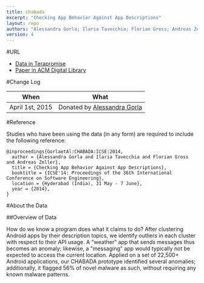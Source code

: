 ```yaml
---
title: chabada
excerpt: "Checking App Behavior Against App Descriptions"
layout: repo
authors: "Alessandra Gorla; Ilaria Tavecchia; Florian Gross; Andreas Zeller"
version: 4
---
```


#URL

* [Data in Terapromise](https://terapromise.csc.ncsu.edu:8443/!/#repo/view/head/other/chabada)
* [Paper in ACM Digital Library](http://dl.acm.org/citation.cfm?id=2568276)

#Change Log

When | What
---- | ----
April 1st, 2015 | Donated by [Alessandra Gorla](/repo/people/data-donors/promise4.html)

#Reference

Studies who have been using the data (in any form) are required to include the following reference:

```
@inproceedings{GorlaetAl:CHABADA:ICSE:2014, 
  author = {Alessandra Gorla and Ilaria Tavecchia and Florian Gross and Andreas Zeller},
  title = {Checking App Behavior Against App Descriptions},
  booktitle = {ICSE'14: Proceedings of the 36th International Conference on Software Engineering}, 
  location = {Hyderabad (India), 31 May - 7 June}, 
  year = {2014}, 
}
```

#About the Data

##Overview of Data

How do we know a program does what it claims to do? After clustering Android apps by their 
description topics, we identify outliers in each cluster with respect to their API usage. A 
"weather" app that sends messages thus becomes an anomaly; likewise, a "messaging" app would 
typically not be expected to access the current location. Applied on a set of 22,500+ Android 
applications, our CHABADA prototype identified several anomalies; additionally, it flagged 56% 
of novel malware as such, without requiring any known malware patterns.

